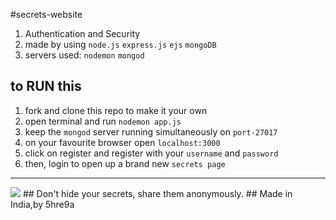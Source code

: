 #secrets-website

1. Authentication and Security
2. made by using `node.js` `express.js` `ejs` `mongoDB`
3. servers used: `nodemon` `mongod`

## to RUN this

1. fork and clone this repo to make it your own 
2. open terminal and run `nodemon app.js`
3. keep the `mongod` server running simultaneously on `port-27017`
4. on your favourite browser open `localhost:3000`
6. click on register and register with your `username` and `password`
7. then, login to open up a brand new `secrets page`
---
<img src="https://github.com/5hre9a/secrets-website/blob/master/20200809_170416.jpg">
## Don't hide your secrets, share them anonymously.
## Made in India,by 5hre9a
